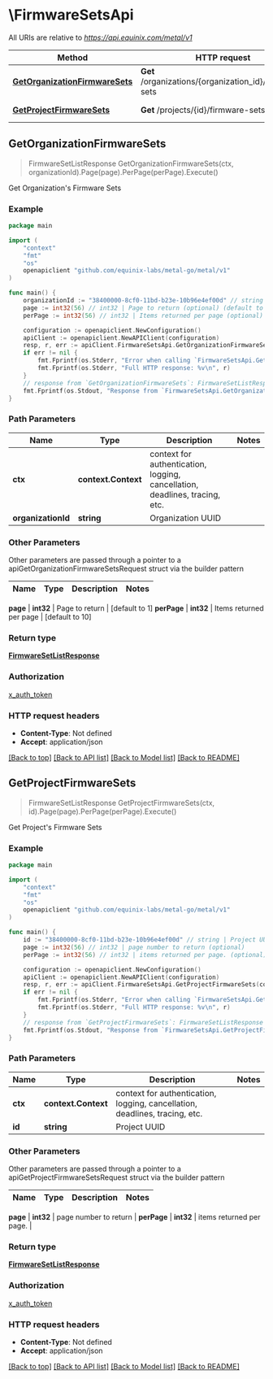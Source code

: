# \FirmwareSetsApi

All URIs are relative to *https://api.equinix.com/metal/v1*

Method | HTTP request | Description
------------- | ------------- | -------------
[**GetOrganizationFirmwareSets**](FirmwareSetsApi.md#GetOrganizationFirmwareSets) | **Get** /organizations/{organization_id}/firmware-sets | Get Organization&#39;s Firmware Sets
[**GetProjectFirmwareSets**](FirmwareSetsApi.md#GetProjectFirmwareSets) | **Get** /projects/{id}/firmware-sets | Get Project&#39;s Firmware Sets



## GetOrganizationFirmwareSets

> FirmwareSetListResponse GetOrganizationFirmwareSets(ctx, organizationId).Page(page).PerPage(perPage).Execute()

Get Organization's Firmware Sets



### Example

```go
package main

import (
    "context"
    "fmt"
    "os"
    openapiclient "github.com/equinix-labs/metal-go/metal/v1"
)

func main() {
    organizationId := "38400000-8cf0-11bd-b23e-10b96e4ef00d" // string | Organization UUID
    page := int32(56) // int32 | Page to return (optional) (default to 1)
    perPage := int32(56) // int32 | Items returned per page (optional) (default to 10)

    configuration := openapiclient.NewConfiguration()
    apiClient := openapiclient.NewAPIClient(configuration)
    resp, r, err := apiClient.FirmwareSetsApi.GetOrganizationFirmwareSets(context.Background(), organizationId).Page(page).PerPage(perPage).Execute()
    if err != nil {
        fmt.Fprintf(os.Stderr, "Error when calling `FirmwareSetsApi.GetOrganizationFirmwareSets``: %v\n", err)
        fmt.Fprintf(os.Stderr, "Full HTTP response: %v\n", r)
    }
    // response from `GetOrganizationFirmwareSets`: FirmwareSetListResponse
    fmt.Fprintf(os.Stdout, "Response from `FirmwareSetsApi.GetOrganizationFirmwareSets`: %v\n", resp)
}
```

### Path Parameters


Name | Type | Description  | Notes
------------- | ------------- | ------------- | -------------
**ctx** | **context.Context** | context for authentication, logging, cancellation, deadlines, tracing, etc.
**organizationId** | **string** | Organization UUID | 

### Other Parameters

Other parameters are passed through a pointer to a apiGetOrganizationFirmwareSetsRequest struct via the builder pattern


Name | Type | Description  | Notes
------------- | ------------- | ------------- | -------------

 **page** | **int32** | Page to return | [default to 1]
 **perPage** | **int32** | Items returned per page | [default to 10]

### Return type

[**FirmwareSetListResponse**](FirmwareSetListResponse.md)

### Authorization

[x_auth_token](../README.md#x_auth_token)

### HTTP request headers

- **Content-Type**: Not defined
- **Accept**: application/json

[[Back to top]](#) [[Back to API list]](../README.md#documentation-for-api-endpoints)
[[Back to Model list]](../README.md#documentation-for-models)
[[Back to README]](../README.md)


## GetProjectFirmwareSets

> FirmwareSetListResponse GetProjectFirmwareSets(ctx, id).Page(page).PerPage(perPage).Execute()

Get Project's Firmware Sets



### Example

```go
package main

import (
    "context"
    "fmt"
    "os"
    openapiclient "github.com/equinix-labs/metal-go/metal/v1"
)

func main() {
    id := "38400000-8cf0-11bd-b23e-10b96e4ef00d" // string | Project UUID
    page := int32(56) // int32 | page number to return (optional)
    perPage := int32(56) // int32 | items returned per page. (optional)

    configuration := openapiclient.NewConfiguration()
    apiClient := openapiclient.NewAPIClient(configuration)
    resp, r, err := apiClient.FirmwareSetsApi.GetProjectFirmwareSets(context.Background(), id).Page(page).PerPage(perPage).Execute()
    if err != nil {
        fmt.Fprintf(os.Stderr, "Error when calling `FirmwareSetsApi.GetProjectFirmwareSets``: %v\n", err)
        fmt.Fprintf(os.Stderr, "Full HTTP response: %v\n", r)
    }
    // response from `GetProjectFirmwareSets`: FirmwareSetListResponse
    fmt.Fprintf(os.Stdout, "Response from `FirmwareSetsApi.GetProjectFirmwareSets`: %v\n", resp)
}
```

### Path Parameters


Name | Type | Description  | Notes
------------- | ------------- | ------------- | -------------
**ctx** | **context.Context** | context for authentication, logging, cancellation, deadlines, tracing, etc.
**id** | **string** | Project UUID | 

### Other Parameters

Other parameters are passed through a pointer to a apiGetProjectFirmwareSetsRequest struct via the builder pattern


Name | Type | Description  | Notes
------------- | ------------- | ------------- | -------------

 **page** | **int32** | page number to return | 
 **perPage** | **int32** | items returned per page. | 

### Return type

[**FirmwareSetListResponse**](FirmwareSetListResponse.md)

### Authorization

[x_auth_token](../README.md#x_auth_token)

### HTTP request headers

- **Content-Type**: Not defined
- **Accept**: application/json

[[Back to top]](#) [[Back to API list]](../README.md#documentation-for-api-endpoints)
[[Back to Model list]](../README.md#documentation-for-models)
[[Back to README]](../README.md)

